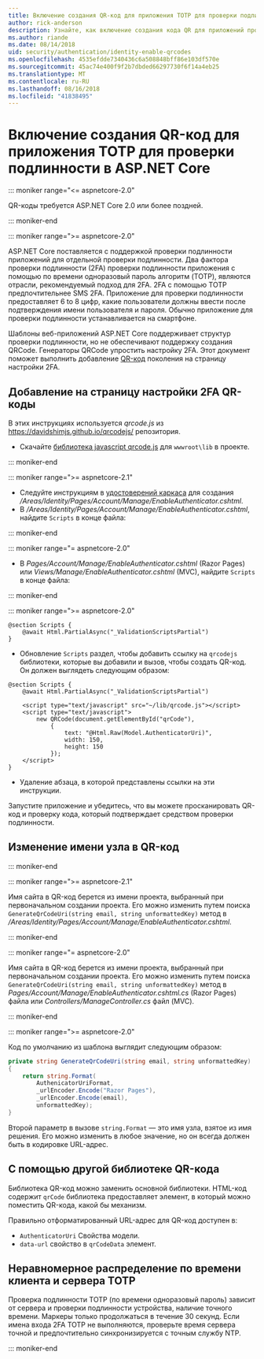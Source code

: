 ```yaml
---
title: Включение создания QR-код для приложения TOTP для проверки подлинности в ASP.NET Core
author: rick-anderson
description: Узнайте, как включение создания кода QR для приложений проверки подлинности TOTP, которые работают с ASP.NET Core двухфакторной проверки подлинности.
ms.author: riande
ms.date: 08/14/2018
uid: security/authentication/identity-enable-qrcodes
ms.openlocfilehash: 4535efdde7340436c6a508848bff86e103df570e
ms.sourcegitcommit: 45ac74e400f9f2b7dbded66297730f6f14a4eb25
ms.translationtype: MT
ms.contentlocale: ru-RU
ms.lasthandoff: 08/16/2018
ms.locfileid: "41838495"
---
```

# <a name="enable-qr-code-generation-for-totp-authenticator-apps-in-aspnet-core"></a>Включение создания QR-код для приложения TOTP для проверки подлинности в ASP.NET Core

::: moniker range="<= aspnetcore-2.0"

QR-коды требуется ASP.NET Core 2.0 или более поздней.

::: moniker-end

::: moniker range=">= aspnetcore-2.0"

ASP.NET Core поставляется с поддержкой проверки подлинности приложений для отдельной проверки подлинности. Два фактора проверки подлинности (2FA) проверки подлинности приложения с помощью по времени одноразовый пароль алгоритм (TOTP), являются отрасли, рекомендуемый подход для 2FA. 2FA с помощью TOTP предпочтительнее SMS 2FA. Приложение для проверки подлинности предоставляет 6 to 8 цифр, какие пользователи должны ввести после подтверждения имени пользователя и пароля. Обычно приложение для проверки подлинности устанавливается на смартфоне.

Шаблоны веб-приложений ASP.NET Core поддерживает структур проверки подлинности, но не обеспечивают поддержку создания QRCode. Генераторы QRCode упростить настройку 2FA. Этот документ поможет выполнить добавление [QR-код](https://wikipedia.org/wiki/QR_code) поколения на страницу настройки 2FA.

## <a name="adding-qr-codes-to-the-2fa-configuration-page"></a>Добавление на страницу настройки 2FA QR-коды

В этих инструкциях используется *qrcode.js* из https://davidshimjs.github.io/qrcodejs/ репозитория.

* Скачайте [библиотека javascript qrcode.js](https://davidshimjs.github.io/qrcodejs/) для `wwwroot\lib` в проекте.

::: moniker-end

::: moniker range=">= aspnetcore-2.1"

* Следуйте инструкциям в [удостоверений каркаса](xref:security/authentication/scaffold-identity) для создания */Areas/Identity/Pages/Account/Manage/EnableAuthenticator.cshtml*.
* В */Areas/Identity/Pages/Account/Manage/EnableAuthenticator.cshtml*, найдите `Scripts` в конце файла:

::: moniker-end

::: moniker range="= aspnetcore-2.0"

* В *Pages/Account/Manage/EnableAuthenticator.cshtml* (Razor Pages) или *Views/Manage/EnableAuthenticator.cshtml* (MVC), найдите `Scripts` в конце файла:

::: moniker-end

::: moniker range=">= aspnetcore-2.0"

```cshtml
@section Scripts {
    @await Html.PartialAsync("_ValidationScriptsPartial")
}
```

* Обновление `Scripts` раздел, чтобы добавить ссылку на `qrcodejs` библиотеки, которые вы добавили и вызов, чтобы создать QR-код. Он должен выглядеть следующим образом:

```cshtml
@section Scripts {
    @await Html.PartialAsync("_ValidationScriptsPartial")

    <script type="text/javascript" src="~/lib/qrcode.js"></script>
    <script type="text/javascript">
        new QRCode(document.getElementById("qrCode"),
            {
                text: "@Html.Raw(Model.AuthenticatorUri)",
                width: 150,
                height: 150
            });
    </script>
}
```

* Удаление абзаца, в которой представлены ссылки на эти инструкции.

Запустите приложение и убедитесь, что вы можете просканировать QR-код и проверку кода, который подтверждает средством проверки подлинности.

## <a name="change-the-site-name-in-the-qr-code"></a>Изменение имени узла в QR-код

::: moniker-end

::: moniker range=">= aspnetcore-2.1"

Имя сайта в QR-код берется из имени проекта, выбранный при первоначальном создании проекта. Его можно изменить путем поиска `GenerateQrCodeUri(string email, string unformattedKey)` метод в */Areas/Identity/Pages/Account/Manage/EnableAuthenticator.cshtml*.

::: moniker-end

::: moniker range="= aspnetcore-2.0"

Имя сайта в QR-код берется из имени проекта, выбранный при первоначальном создании проекта. Его можно изменить путем поиска `GenerateQrCodeUri(string email, string unformattedKey)` метод в *Pages/Account/Manage/EnableAuthenticator.cshtml.cs* (Razor Pages) файла или *Controllers/ManageController.cs* файл (MVC).

::: moniker-end

::: moniker range=">= aspnetcore-2.0"

Код по умолчанию из шаблона выглядит следующим образом:

```c#
private string GenerateQrCodeUri(string email, string unformattedKey)
{
    return string.Format(
        AuthenicatorUriFormat,
        _urlEncoder.Encode("Razor Pages"),
        _urlEncoder.Encode(email),
        unformattedKey);
}
```

Второй параметр в вызове `string.Format` — это имя узла, взятое из имя решения. Его можно изменить в любое значение, но он всегда должен быть в кодировке URL-адрес.

## <a name="using-a-different-qr-code-library"></a>С помощью другой библиотеке QR-кода

Библиотека QR-код можно заменить основной библиотеки. HTML-код содержит `qrCode` библиотека предоставляет элемент, в который можно поместить QR-кода, какой бы механизм.

Правильно отформатированный URL-адрес для QR-код доступен в:

* `AuthenticatorUri` Свойства модели.
* `data-url` свойство в `qrCodeData` элемент.

## <a name="totp-client-and-server-time-skew"></a>Неравномерное распределение по времени клиента и сервера TOTP

Проверка подлинности TOTP (по времени одноразовый пароль) зависит от сервера и проверки подлинности устройства, наличие точного времени. Маркеры только продолжаться в течение 30 секунд. Если имена входа 2FA TOTP не выполняются, проверьте время сервера точной и предпочтительно синхронизируется с точным службу NTP.

::: moniker-end

